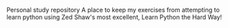 Personal study repository
A place to keep my exercises from attempting to learn python using Zed Shaw's most excellent, Learn Python the Hard Way!
